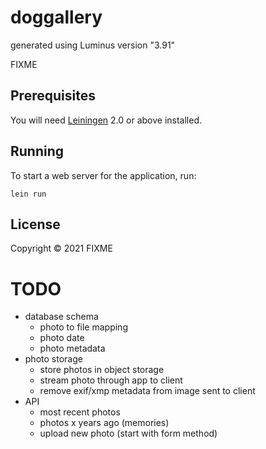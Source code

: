 # doggallery

generated using Luminus version "3.91"

FIXME

## Prerequisites

You will need [Leiningen][1] 2.0 or above installed.

[1]: https://github.com/technomancy/leiningen

## Running

To start a web server for the application, run:

    lein run 

## License

Copyright © 2021 FIXME


# TODO
* database schema
  * photo to file mapping
  * photo date
  * photo metadata
* photo storage
  * store photos in object storage
  * stream photo through app to client
  * remove exif/xmp metadata from image sent to client
* API
  * most recent photos
  * photos x years ago (memories)
  * upload new photo (start with form method)